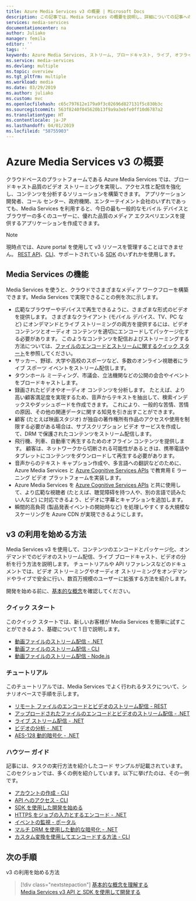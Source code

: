 ```yaml
---
title: Azure Media Services v3 の概要 | Microsoft Docs
description: この記事では、Media Services の概要を説明し、詳細についての記事へのリンクを示します。
services: media-services
documentationcenter: na
author: Juliako
manager: femila
editor: ''
tags: ''
keywords: Azure Media Services, ストリーム, ブロードキャスト, ライブ, オフライン
ms.service: media-services
ms.devlang: multiple
ms.topic: overview
ms.tgt_pltfrm: multiple
ms.workload: media
ms.date: 03/29/2019
ms.author: juliako
ms.custom: mvc
ms.openlocfilehash: c65c797612e179a9f3c02696d827131f5c830b3c
ms.sourcegitcommit: 563f8240f045620b13f9a9a3ebfe0ff10d6787a2
ms.translationtype: HT
ms.contentlocale: ja-JP
ms.lasthandoff: 04/01/2019
ms.locfileid: "58755903"
---
```

# <a name="what-is-azure-media-services-v3"></a>Azure Media Services v3 の概要

クラウドベースのプラットフォームである Azure Media Services では、ブロードキャスト品質のビデオ ストリーミングを実現し、アクセス性と配信を強化し、コンテンツを分析するソリューションを構築できます。 アプリケーション開発者、コール センター、政府機関、エンターテイメント会社のいずれであっても、Media Services を利用すると、今日の最も一般的なモバイル デバイスとブラウザーの多くのユーザーに、優れた品質のメディア エクスペリエンスを提供するアプリケーションを作成できます。 

> [!NOTE]
> 現時点では、Azure portal を使用して v3 リソースを管理することはできません。 [REST API](https://aka.ms/ams-v3-rest-ref)、[CLI](https://aka.ms/ams-v3-cli-ref)、サポートされている [SDK](developers-guide.md) のいずれかを使用します。

## <a name="what-can-i-do-with-media-services"></a>Media Services の機能

Media Services を使うと、クラウドでさまざまなメディア ワークフローを構築できます。Media Services で実現できることの例を次に示します。  

* 広範なブラウザーやデバイスで再生できるように、さまざまな形式のビデオを提供します。 さまざまなクライアント (モバイル デバイス、TV、PC など) にオンデマンドとライブ ストリーミングの両方を提供するには、ビデオ コンテンツとオーディオ コンテンツを適切にエンコードしてパッケージ化する必要があります。 このようなコンテンツを配信およびストリーミングする方法については、[ファイルのエンコードとストリームに関するクイック スタート](stream-files-dotnet-quickstart.md)を参照してください。
* サッカー、野球、大学や高校のスポーツなど、多数のオンライン視聴者にライブ スポーツ イベントをストリーム配信します。 
* タウンホール ミーティング、市議会、立法機関などの公開の会合やイベントをブロードキャストします。
* 録画されたビデオやオーディオ コンテンツを分析します。 たとえば、より高い顧客満足度を実現するため、音声からテキストを抽出して、検索インデックスやダッシュボードを作成できます。 これにより、一般的な苦情、苦情の原因、その他の関連データに関する知見を引き出すことができます。
* 顧客 (たとえば映画スタジオ) が独自の著作権所有作品のアクセスや使用を制限する必要がある場合は、サブスクリプション ビデオ サービスを作成して、DRM で保護されたコンテンツをストリーム配信します。
* 飛行機、列車、自動車で再生するためのオフライン コンテンツを提供します。 顧客は、ネットワークから切断される可能性があるときは、携帯電話やタブレットにコンテンツをダウンロードして再生する必要があります。
* 音声からのテキスト キャプション作成や、多言語への翻訳などのために、Azure Media Services と [Azure Cognitive Services APIs](https://docs.microsoft.com/azure/#pivot=products&panel=ai) で教育用 E ラーニング ビデオ プラットフォームを実装します。 
* Azure Media Services を [Azure Cognitive Services APIs](https://docs.microsoft.com/azure/#pivot=products&panel=ai) と共に使用して、より広範な視聴者 (たとえば、聴覚障碍を持つ人や、別の言語で読みたい人など) に対応できるよう、ビデオに字幕とキャプションを追加します。
* 瞬間的高負荷 (製品発表イベントの開始時など) を処理しやすくする大規模なスケーリングを Azure CDN が実現できるようにします。 

## <a name="how-can-i-get-started-with-v3"></a>v3 の利用を始める方法 

Media Services v3 を使用して、コンテンツのエンコードとパッケージ化、オンデマンドでのビデオのストリーム配信、ライブ ブロードキャスト、ビデオの分析を行う方法を説明します。 チュートリアルや API リファレンスなどのドキュメントでは、ビデオ ストリーミングやオーディオ ストリーミングをオンデマンドやライブで安全に行い、数百万規模のユーザーに拡張する方法を紹介します。

開発を始める前に、[基本的な概念](concepts-overview.md)を確認してください。<br/>

### <a name="quickstarts"></a>クイック スタート  

このクイック スタートでは、新しいお客様が Media Services を簡単に試すことができるよう、基礎について 1 日で説明します。

* [動画ファイルのストリーム配信 - .NET](stream-files-dotnet-quickstart.md)
* [動画ファイルのストリーム配信 - CLI](stream-files-cli-quickstart.md)
* [動画ファイルのストリーム配信 - Node.js](stream-files-nodejs-quickstart.md)
    
### <a name="tutorials"></a>チュートリアル 

このチュートリアルでは、Media Services でよく行われるタスクについて、シナリオベースで手順を示します。

* [リモート ファイルのエンコードとビデオのストリーム配信 - REST](stream-files-tutorial-with-rest.md)
* [アップロードされたファイルのエンコードとビデオのストリーム配信 - .NET](stream-files-tutorial-with-api.md)
* [ライブ ストリーム配信 - .NET](stream-live-tutorial-with-api.md)
* [ビデオの分析 - .NET](analyze-videos-tutorial-with-api.md)
* [AES-128 動的暗号化 - .NET](protect-with-aes128.md)
    
### <a name="how-to-guides"></a>ハウツー ガイド

記事には、タスクの実行方法を紹介したコード サンプルが記載されています。 このセクションでは、多くの例を紹介しています。以下に挙げたのは、その一例です。

* [アカウントの作成 - CLI](create-account-cli-how-to.md)
* [API へのアクセス - CLI](access-api-cli-how-to.md)
* [SDK を使用した開発を始める](developers-guide.md)
* [HTTPS をジョブの入力とするエンコード - .NET](job-input-from-http-how-to.md)  
* [イベントの監視 - ポータル](monitor-events-portal-how-to.md)
* [マルチ DRM を使用した動的な暗号化 - .NET](protect-with-drm.md) 
* [カスタム変換を使用してエンコードする方法 - CLI](custom-preset-cli-howto.md)

## <a name="next-steps"></a>次の手順

v3 の利用を始める方法 

> [!div class="nextstepaction"]
> [基本的な概念を理解する](concepts-overview.md)<br/>
> [Media Services v3 API と SDK を使用して開発する](developers-guide.md) 

